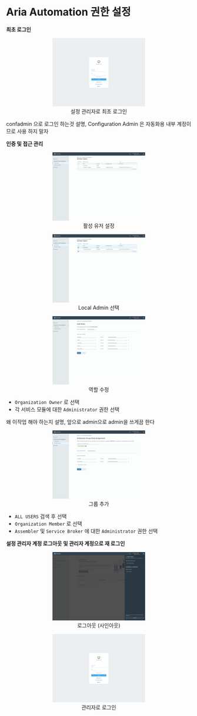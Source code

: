# Aria Automation 권한 설정

**최초 로그인**

<p align="center"><img src="images/aa-authn-01.png" width="50%" /><br/>설정 관리자로 최초 로그인</p>

confadmin 으로 로그인 하는것 설명, Configuration Admin 은 자동화용 내부 계정이므로 사용 하지 말자

**인증 및 접근 관리**

<p align="center"><img src="images/aa-authn-02.png" width="50%" /><br/>활성 유저 설정</p>

<p align="center"><img src="images/aa-authn-03.png" width="50%" /><br/>Local Admin 선택</p>

<p align="center"><img src="images/aa-authn-04.png" width="50%" /><br/>역할 수정</p>

- `Organization Owner` 로 선택
- 각 서비스 모듈에 대한 `Administrator` 권한 선택

왜 이작업 해야 하는지 설명, 앞으로 admin으로 admin을 쓰게끔 한다

<p align="center"><img src="images/aa-authn-05.png" width="50%" /><br/>그룹 추가</p>

- `ALL USERS` 검색 후 선택
- `Organization Member` 로 선택
- `Assembler` 및 `Service Broker` 에 대한 `Administrator` 권한 선택

**설정 관리자 계정 로그아웃 및 관리자 계정으로 재 로그인**

<p align="center"><img src="images/aa-authn-06.png" width="50%" /><br/>로그아웃 (사인아웃)</p>

<p align="center"><img src="images/aa-authn-07.png" width="50%" /><br/>관리자로 로그인</p>
